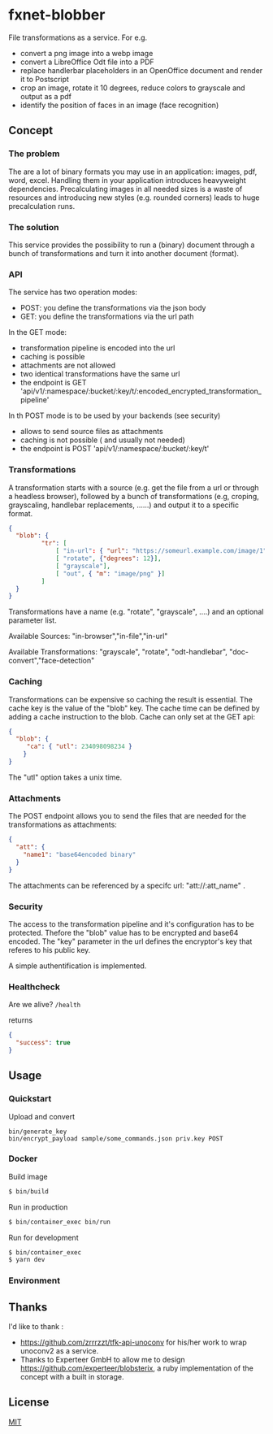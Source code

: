 # fxnet-blobber

File transformations as a service. For e.g.

 * convert a png image into a webp image
 * convert a LibreOffice Odt file into a PDF
 * replace handlerbar placeholders in an OpenOffice document and render it to Postscript
 * crop an image, rotate it 10 degrees, reduce colors to grayscale and output as a pdf
 * identify the position of faces in an image (face recognition)

## Concept

### The problem

The are a lot of binary formats you may use in an application: images, pdf, word, excel. Handling them in your application introduces heavyweight dependencies. Precalculating images in all needed sizes is a waste of resources and introducing new styles (e.g. rounded corners) leads to huge precalculation runs.

### The solution

This service provides the possibility to run a (binary) document through a bunch of transformations and turn it into another document (format).

### API

The service has two operation modes:
 * POST: you define the transformations via the json body
 * GET: you define the transformations via the url path

In the GET mode:
 * transformation pipeline is encoded into the url
 * caching is possible
 * attachments are not allowed
 * two identical transformations have the same url
 * the endpoint is GET 'api/v1/:namespace/:bucket/:key/t/:encoded_encrypted_transformation_pipeline'

In th POST mode is to be used by your backends (see security)
  * allows to send source files as attachments
  * caching is not possible ( and usually not needed)
  * the endpoint is POST 'api/v1/:namespace/:bucket/:key/t'

### Transformations
A transformation starts with a source (e.g. get the file from a url or  through a headless browser), followed by a bunch of transformations (e.g, croping, grayscaling, handlebar replacements, ......) and output it to a specific format.


``` json
{
  "blob": {
         "tr": [
             [ "in-url": { "url": "https://someurl.example.com/image/1" }],
             [ "rotate", {"degrees": 12}],
             [ "grayscale"],
             [ "out", { "m": "image/png" }]
         ]
  }
}
```

Transformations have a name (e.g. "rotate", "grayscale", ....) and an optional parameter list.

Available Sources:
"in-browser","in-file","in-url"

Available Transformations:
"grayscale", "rotate", "odt-handlebar", "doc-convert","face-detection"


### Caching

Transformations can be expensive so caching the result is essential. The cache key is the value of the "blob" key. The cache time can be defined by adding a cache instruction to the blob. Cache can only set at the GET api:

``` json
{
  "blob": {
     "ca": { "utl": 234098098234 }
    }
}
```
The "utl" option takes a unix time.

### Attachments

The POST endpoint allows you to send the files that are needed for the transformations as attachments:

``` json
{
  "att": {
    "name1": "base64encoded binary"
  }
}
```

The attachments can be referenced by a specifc url: "att://:att_name" .

### Security

The access to the transformation pipeline and it's configuration has to be protected. Thefore the "blob" value has to be encrypted and base64 encoded. The "key" parameter in the url defines the encryptor's key that referes to his public key.

A simple authentification is implemented.

### Healthcheck

Are we alive? ```/health```

returns

```json
{
  "success": true
}
```


## Usage
### Quickstart

Upload and convert
```
bin/generate_key
bin/encrypt_payload sample/some_commands.json priv.key POST
```


### Docker

Build image

```bash
$ bin/build
```

Run in production

```bash
$ bin/container_exec bin/run
```

Run for development

```bash
$ bin/container_exec
$ yarn dev
```

### Environment


## Thanks

I'd like to thank :
  * https://github.com/zrrrzzt/tfk-api-unoconv for his/her work to wrap unoconv2 as a service.
  * Thanks to Experteer GmbH to allow me to design https://github.com/experteer/blobsterix, a ruby implementation of the concept with a built in storage.

## License

[MIT](LICENSE)
